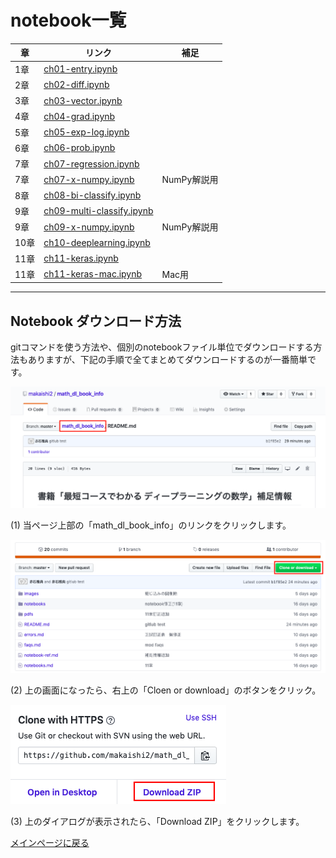 # notebook一覧

|章  |リンク  |補足  |
|---|---|---|
|1章  |[ch01-entry.ipynb](notebooks/ch01-entry.ipynb)  |  |
|2章 |[ch02-diff.ipynb](notebooks/ch02-diff.ipynb)  |  |
|3章 | [ch03-vector.ipynb](notebooks/ch03-vector.ipynb) | |
|4章 | [ch04-grad.ipynb](notebooks/ch04-grad.ipynb) | |
|5章 | [ch05-exp-log.ipynb](notebooks/ch05-exp-log.ipynb) | |
|6章 | [ch06-prob.ipynb](notebooks/ch06-prob.ipynb) | |
|7章 | [ch07-regression.ipynb](notebooks/ch07-regression.ipynb) | |
|7章 | [ch07-x-numpy.ipynb](notebooks/ch07-x-numpy.ipynb) | NumPy解説用|
|8章 | [ch08-bi-classify.ipynb](notebooks/ch08-bi-classify.ipynb) | |
|9章 | [ch09-multi-classify.ipynb](notebooks/ch09-multi-classify.ipynb) | |
|9章 | [ch09-x-numpy.ipynb](notebooks/ch09-x-numpy.ipynb) |NumPy解説用 |
|10章 | [ch10-deeplearning.ipynb](notebooks/ch10-deeplearning.ipynb) | |
|11章 | [ch11-keras.ipynb](notebooks/ch11-keras.ipynb) | |
|11章 | [ch11-keras-mac.ipynb](notebooks/ch11-keras-mac.ipynb) |Mac用 |

---

## Notebook ダウンロード方法
gitコマンドを使う方法や、個別のnotebookファイル単位でダウンロードする方法もありますが、下記の手順で全てまとめてダウンロードするのが一番簡単です。

![手順1](images/download1.png)

(1) 当ページ上部の「math_dl_book_info」のリンクをクリックします。

![手順2](images/download2.png)

(2) 上の画面になったら、右上の「Cloen or download」のボタンをクリック。

![手順3](images/download3.png)

(3) 上のダイアログが表示されたら、「Download ZIP」をクリックします。

[メインページに戻る](./README.md)
